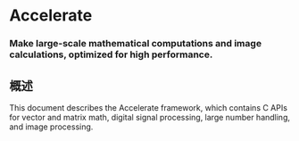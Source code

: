 # Accelerate
### Make large-scale mathematical computations and image calculations, optimized for high performance.
## 概述
This document describes the Accelerate framework, which contains C APIs for vector and matrix math, digital signal processing, large number handling, and image processing.
